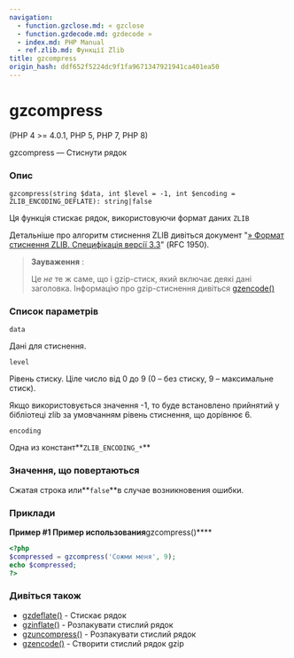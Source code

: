 ```yaml
---
navigation:
  - function.gzclose.md: « gzclose
  - function.gzdecode.md: gzdecode »
  - index.md: PHP Manual
  - ref.zlib.md: Функції Zlib
title: gzcompress
origin_hash: ddf652f5224dc9f1fa9671347921941ca401ea50
---
```

# gzcompress

(PHP 4 >= 4.0.1, PHP 5, PHP 7, PHP 8)

gzcompress — Стиснути рядок

### Опис

```methodsynopsis
gzcompress(string $data, int $level = -1, int $encoding = ZLIB_ENCODING_DEFLATE): string|false
```

Ця функція стискає рядок, використовуючи формат даних `ZLIB`

Детальніше про алгоритм стиснення ZLIB дивіться документ "[» Формат стиснення ZLIB. Специфікація версії 3.3](http://www.faqs.org/rfcs/rfc1950)" (RFC 1950).

> **Зауваження** :
> 
> Це *не* те ж саме, що і gzip-стиск, який включає деякі дані заголовка. Інформацію про gzip-стиснення дивіться [gzencode()](function.gzencode.md)

### Список параметрів

`data`

Дані для стиснення.

`level`

Рівень стиску. Ціле число від 0 до 9 (0 – без стиску, 9 – максимальне стиск).

Якщо використовується значення -1, то буде встановлено прийнятий у бібліотеці zlib за умовчанням рівень стиснення, що дорівнює 6.

`encoding`

Одна из констант\*\*`ZLIB_ENCODING_*`\*\*

### Значення, що повертаються

Сжатая строка или\*\*`false`\*\*в случае возникновения ошибки.

### Приклади

**Пример #1 Пример использования**gzcompress()\*\*\*\*

```php
<?php
$compressed = gzcompress('Сожми меня', 9);
echo $compressed;
?>
```

### Дивіться також

-   [gzdeflate()](function.gzdeflate.md) \- Стискає рядок
-   [gzinflate()](function.gzinflate.md) \- Розпакувати стислий рядок
-   [gzuncompress()](function.gzuncompress.md) \- Розпакувати стислий рядок
-   [gzencode()](function.gzencode.md) \- Створити стислий рядок gzip
